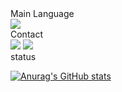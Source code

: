 <div text>Main Language</div>
<img src="https://img.shields.io/badge/Python-3766AB?style=flat-square&logo=Python&logoColor=yellow"/>

<div>Contact</div>
<a href="mailto:numpy.ai@gmail.com"><img src="https://img.shields.io/badge/numpy.ai@gmail.com-EA4335?style=flat-square&logo=Gmail&logoColor=white"/></a>
<a href="https://twitter.com/numpy_ai" target="_blank"><img src="https://img.shields.io/badge/@numpy.ai-1DA1F2?style=flat-square&logo=Twitter&logoColor=white"/></a>
<br>

<div>status</div>

[![Anurag's GitHub stats](https://github-readme-stats.vercel.app/api?username=numpy-ai&theme=dark&show_icons=true)](https://github.com/anuraghazra/github-readme-stats)
